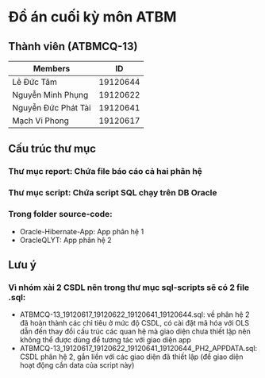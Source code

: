 # Đồ án cuối kỳ môn ATBM

## Thành viên (ATBMCQ-13)

| Members             | ID       |
| ------------------- | -------- |
| Lê Đức Tâm          | 19120644 |
| Nguyễn Minh Phụng   | 19120622 |
| Nguyễn Đức Phát Tài | 19120641 |
| Mạch Vi Phong       | 19120617 |

## Cấu trúc thư mục

### Thư mục report: Chứa file báo cáo cả hai phân hệ

### Thư mục script: Chứa script SQL chạy trên DB Oracle

### Trong folder source-code:
  - Oracle-Hibernate-App: App phân hệ 1
  - OracleQLYT: App phân hệ 2
   
## Lưu ý 
### Vì nhóm xài 2 CSDL nên trong thư mục sql-scripts sẽ có 2 file .sql:
  - ATBMCQ-13_19120617_19120622_19120641_19120644.sql: về phân hệ 2 đã hoàn thành các chỉ tiêu ở mức độ CSDL, có cài đặt mã hóa với OLS dẫn đến thay đổi cấu trúc các quan hệ mà giao diện chưa thiết lập nên không thể được dùng để tương tác với giao diện app
  - ATBMCQ-13_19120617_19120622_19120641_19120644_PH2_APPDATA.sql: CSDL phân hệ 2, gắn liền với các giao diện đã thiết lập (để giao diện hoạt động cần data của script này)

